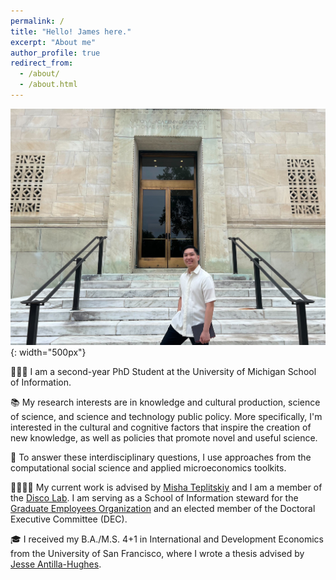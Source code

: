 ```yaml
---
permalink: /
title: "Hello! James here."
excerpt: "About me"
author_profile: true
redirect_from: 
  - /about/
  - /about.html
---
```


![James at NAS attending Metascience Conference 2023](/images/JMZDatNAS.jpg){: width="500px"}

👨🏻‍💻 I am a second-year PhD Student at the University of Michigan School of Information. 

📚 My research interests are in knowledge and cultural production, science of science, and science and technology public policy. More specifically, I'm interested in the cultural and cognitive factors that inspire the creation of new knowledge, as well as policies that promote novel and useful science. 

🔬 To answer these interdisciplinary questions, I use approaches from the computational social science and applied microeconomics toolkits.

🫱🏽‍🫲🏼 My current work is advised by [Misha Teplitskiy](https://sites.google.com/view/teplitskiy) and I am a member of the [Disco Lab](https://www.discolab.org/). I am serving as a School of Information steward for the [Graduate Employees Organization](https://www.geo3550.org/) and an elected member of the Doctoral Executive Committee (DEC). 

🎓 I received my B.A./M.S. 4+1 in International and Development Economics from the University of San Francisco, where I wrote a thesis advised by [Jesse Antilla-Hughes](https://sites.google.com/site/jesseanttilahughes/).